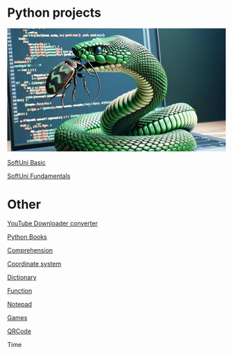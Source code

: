 # Python projects
![](https://github.com/Nenogzar/LearningPython/blob/main/python1.jpg)

[SoftUni Basic
](https://github.com/Nenogzar/LearningPython/tree/main/Book)

[SoftUni Fundamentals](https://github.com/Nenogzar/LearningPython/tree/main/softuni/fundamentals_python) 




# Other
[YouTube Downloader converter](https://github.com/Nenogzar/LearningPython/tree/main/Other/youtube-downloader-converter)

[Python Books](https://github.com/Nenogzar/LearningPython/tree/main/Book)
    
[Comprehension](https://github.com/Nenogzar/LearningPython/tree/main/Comprehension)

[Coordinate system](https://github.com/Nenogzar/LearningPython/tree/main/coordinate_system)

[Dictionary](https://github.com/Nenogzar/LearningPython/tree/main/Dictionary)

[Function](https://github.com/Nenogzar/LearningPython/tree/main/Function)

[Notepad](https://github.com/Nenogzar/LearningPython/tree/main/notepad)

[Games](https://github.com/Nenogzar/LearningPython/tree/main/Other/Games)

[QRCode](https://github.com/Nenogzar/LearningPython/tree/main/Other/QRCode)

Time


